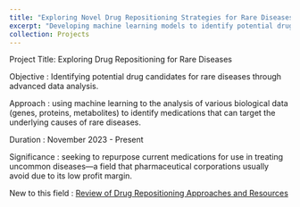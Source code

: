 ```yaml
---
title: "Exploring Novel Drug Repositioning Strategies for Rare Diseases"
excerpt: "Developing machine learning models to identify potential drug candidates for rare diseases using multi-omics data <br/><img src='/images/drug_project.png'>"
collection: Projects
---
```


Project Title: Exploring Drug Repositioning for Rare Diseases

Objective
:   Identifying potential drug candidates for rare diseases through advanced data analysis.

Approach
:   using machine learning to the analysis of various biological data (genes, proteins, metabolites) to identify medications that can target the underlying causes of rare diseases.

Duration
:   November 2023 - Present

Significance
:    seeking to repurpose current medications for use in treating uncommon diseases—a field that pharmaceutical corporations usually avoid due to its low profit margin.


New to this field
:   [Review of Drug Repositioning Approaches and Resources](https://www.ncbi.nlm.nih.gov/pmc/articles/PMC6097480/)